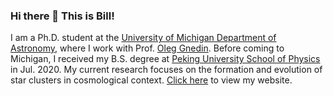 ### Hi there 👋 This is Bill!
I am a Ph.D. student at the [University of Michigan Department of Astronomy](https://lsa.umich.edu/astro), where I work with Prof. [Oleg Gnedin](http://www-personal.umich.edu/~ognedin/). Before coming to Michigan, I received my B.S. degree at [Peking University School of Physics](https://www.phy.pku.edu.cn/) in Jul. 2020. My current research focuses on the formation and evolution of star clusters in cosmological context. [Click here](https://yingtianchen.com) to view my website.

<!--
**EnthalpyBill/EnthalpyBill** is a ✨ _special_ ✨ repository because its `README.md` (this file) appears on your GitHub profile.

Here are some ideas to get you started:

- 🔭 I’m currently working on ...
- 🌱 I’m currently learning ...
- 👯 I’m looking to collaborate on ...
- 🤔 I’m looking for help with ...
- 💬 Ask me about ...
- 📫 How to reach me: ...
- 😄 Pronouns: ...
- ⚡ Fun fact: ...
-->
